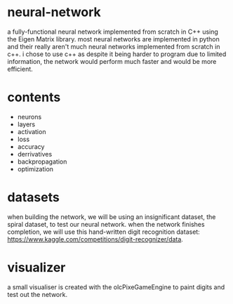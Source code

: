 # neural-network
a fully-functional neural network implemented from scratch in C++ using the Eigen Matrix library. most neural networks are implemented in python and their really aren't much neural networks implemented from scratch in c++. i chose to use c++ as despite it being harder to program due to limited information, the network would perform much faster and would be more efficient.

# contents
- neurons
- layers
- activation
- loss
- accuracy
- derrivatives
- backpropagation
- optimization

# datasets
when building the network, we will be using an insignificant dataset, the spiral dataset, to test our neural network. when the network finishes completion, we will use this hand-written digit recognition dataset: https://www.kaggle.com/competitions/digit-recognizer/data.

# visualizer
a small visualiser is created with the olcPixeGameEngine to paint digits and test out the network.
